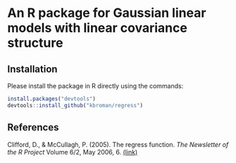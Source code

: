 # An R package for Gaussian linear models with linear covariance structure

## Installation
Please install the package in R directly using the commands:

```r
install.packages("devtools")
devtools::install_github("kbroman/regress")
```

## References
Clifford, D., & McCullagh, P. (2005). The regress function. _The Newsletter of the R Project_ Volume 6/2, May 2006, 6. [(link)](http://www.stat.uchicago.edu/~pmcc/pubs/Rnews_2006-2.pdf#page=6)
